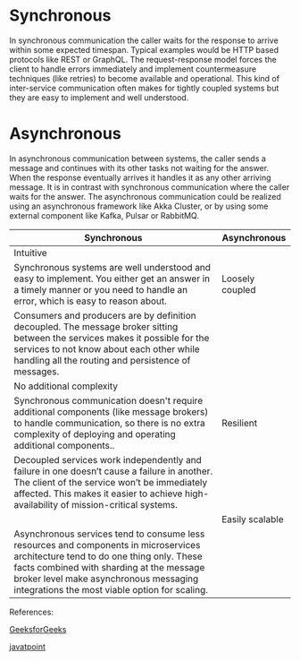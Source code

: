 # Synchronous
In synchronous communication the caller waits for the response to arrive within some expected timespan. Typical examples would be HTTP based protocols like REST or GraphQL. The request-response model forces the client to handle errors immediately and implement countermeasure techniques (like retries) to become available and operational. This kind of inter-service communication often makes for tightly coupled systems but they are easy to implement and well understood.

# Asynchronous
In asynchronous communication between systems, the caller sends a message and continues with its other tasks not waiting for the answer. When the response eventually arrives it handles it as any other arriving message. It is in contrast with synchronous communication where the caller waits for the answer. The asynchronous communication could be realized using an asynchronous framework like Akka Cluster, or by using some external component like Kafka, Pulsar or RabbitMQ.

| Synchronous | Asynchronous |
| -------- | -------- |
| Intuitive
Synchronous systems are well understood and easy to implement. You either get an answer in a timely manner or you need to handle an error, which is easy to reason about. | Loosely coupled
Consumers and producers are by definition decoupled. The message broker sitting between the services makes it possible for the services to not know about each other while handling all the routing and persistence of messages. |
| No additional complexity
Synchronous communication doesn't require additional components (like message brokers) to handle communication, so there is no extra complexity of deploying and operating additional components..| Resilient
Decoupled services work independently and failure in one doesn’t cause a failure in another. The client of the service won’t be immediately affected. This makes it easier to achieve high-availability of mission-critical systems. |
|        | Easily scalable
Asynchronous services tend to consume less resources and components in microservices architecture tend to do one thing only. These facts combined with sharding at the message broker level make asynchronous messaging integrations the most viable option for scaling. |

References:

[GeeksforGeeks](https://www.geeksforgeeks.org/difference-between-synchronous-and-asynchronous-transmission/)

[javatpoint](https://www.javatpoint.com/synchronous-vs-asynchronous-transmission)

